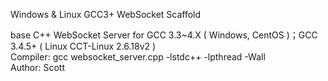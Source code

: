 Windows & Linux GCC3+ WebSocket Scaffold  
  
base C++ WebSocket Server for GCC 3.3~4.X ( Windows, CentOS )；GCC 3.4.5+ ( Linux CCT-Linux 2.6.18v2 )  
Compiler: gcc websocket_server.cpp -lstdc++ -lpthread -Wall  
Author: Scott  
